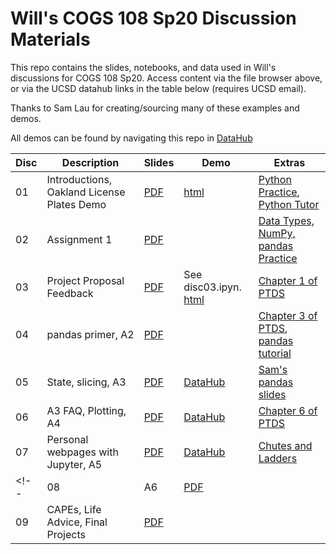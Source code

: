 # Will's COGS 108 Sp20 Discussion Materials

This repo contains the slides, notebooks, and data used in Will's discussions
for COGS 108 Sp20. Access content via the file browser above, or via the UCSD
datahub links in the table below (requires UCSD email).

Thanks to Sam Lau for creating/sourcing many of these examples and demos.

All demos can be found by navigating this repo in [DataHub][d05] 


| Disc | Description                                | Slides     | Demo                        | Extras                                                  |
| ---- | ------------------------------------------ | ---------- | --------------------------- | ------------------------------------------------------- |
| 01   | Introductions, Oakland License Plates Demo | [PDF][s01] | [html][n01] | [Python Practice][e01a], [Python Tutor][e01b]           |
 | 02   | Assignment 1                               | [PDF][s02] |                             | [Data Types, NumPy, pandas Practice][e02a]              |
| 03   | Project Proposal Feedback                  | [PDF][s03] | See disc03.ipyn. [html][n03] | [Chapter 1 of PTDS][e03a]                               |
| 04   | pandas primer, A2                          | [PDF][s04] |                             | [Chapter 3 of PTDS][e04a], [pandas tutorial][e04b]      |
| 05   | State, slicing, A3                         | [PDF][s05] | [DataHub][d05]              | [Sam's pandas slides][e05a]                                       |
| 06   | A3 FAQ, Plotting, A4                       | [PDF][s07] | [DataHub][d06]              | [Chapter 6 of PTDS][e06a]                               |
| 07   | Personal webpages with Jupyter, A5         | [PDF][s07] | [DataHub][d07]              | [Chutes and Ladders][e07a]                              |
<!-- | 08   | A6                                         | [PDF][s08] |                             | [Donkey Weights][e08a], [Suspicions][e08b]              |
| 09   | CAPEs, Life Advice, Final Projects         | [PDF][s09] |                             |                                                         | -->

[s01]: https://github.com/COGS108/Section-Sp20/blob/master/Will/disc01/disc01.pdf
[d01]: http://datahub.ucsd.edu/hub/user-redirect/git-sync?repo=https://github.com/COGS108/cogs108disc-Sp20&subPath=disc01/disc01.ipynb
[n01]: https://nbviewer.jupyter.org/github/SamLau95/cogs108disc-Sp20/blob/master/disc01/disc01.ipynb
[e01a]: http://datahub.ucsd.edu/hub/user-redirect/git-sync?repo=https://github.com/COGS108/python-bootcamp-2019&subPath=lab01/
[e01b]: http://pythontutor.com/
[s02]: https://github.com/COGS108/Section-Sp20/blob/master/Will/disc02/disc02.pdf
[e02a]: http://datahub.ucsd.edu/hub/user-redirect/git-sync?repo=https://github.com/COGS108/python-bootcamp-2019&subPath=lab02/
[s03]: https://github.com/COGS108/Section-Sp20/blob/master/Will/disc03/disc03.pdf
[d03]: http://datahub.ucsd.edu/hub/user-redirect/git-sync?repo=https://github.com/COGS108/cogs108disc-Sp20&subPath=disc03/disc03.ipynb
[n03]: https://nbviewer.jupyter.org/github/SamLau95/cogs108disc-Sp20/blob/master/disc03/disc03.ipynb
[e03a]: https://www.textbook.ds100.org/ch/01/lifecycle_intro.html
[s04]: https://github.com/COGS108/Section-Sp20/blob/master/Will/disc04/disc04.pdf
[e04a]: https://www.textbook.ds100.org/ch/03/pandas_intro.html
[e04b]: https://pandas.pydata.org/pandas-docs/stable/getting_started/10min.html
[s05]: https://github.com/COGS108/Section-Sp20/blob/master/Will/disc05/disc05.pdf
[d05]: https://datahub.ucsd.edu/hub/user-redirect/git-sync?repo=https://github.com/COGS108/Section-Sp20
[e05a]: http://bit.ly/sam-pandas-01
[e05b]: https://www.youtube.com/watch?v=7ns-k29aMgE&feature=youtu.be
[s06]: https://github.com/COGS108/Section-Sp20/blob/master/Will/disc06/disc06.pdf
[d06]: https://datahub.ucsd.edu/hub/user-redirect/git-sync?repo=https://github.com/COGS108/Section-Sp20&subPath=disc05/disc06.ipynb
[e06a]: https://www.textbook.ds100.org/ch/06/viz_intro.html
[s07]: https://github.com/COGS108/Section-Sp20/blob/master/Will/disc07/disc07.pdf
[d07]: http://datahub.ucsd.edu/hub/user-redirect/git-sync?repo=https://github.com/COGS108/cogs108disc-Sp20&subPath=disc07/jake_demo.ipynb
[e07a]: http://jakevdp.github.io/blog/2017/12/18/simulating-chutes-and-ladders/
[s08]: https://github.com/COGS108/Section-Sp20/blob/master/Will/disc08/disc08.pdf
[e08a]: https://www.textbook.ds100.org/ch/13/linear_case_study.html
[e08b]: https://danluu.com/discontinuities/
[s09]: https://github.com/COGS108/Section-Sp20/blob/master/Will/disc09/disc09.pdf
